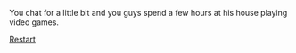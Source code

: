 You chat for a little bit and you guys spend a few hours at his house playing video games.

[Restart](dismissal.md)